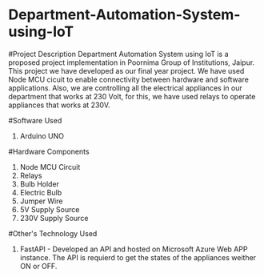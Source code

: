 # Department-Automation-System-using-IoT


#Project Description
Department Automation System using IoT is a proposed project implementation in Poornima Group of Institutions, Jaipur. This project we have developed as our final year project. We have used Node MCU cicuit to enable connectivity between hardware and software applications. Also, we are controlling all the electrical appliances in our department that works at 230 Volt, for this, we have used relays to operate appliances that works at 230V. 

#Software Used
1. Arduino UNO

#Hardware Components
1. Node MCU Circuit
2. Relays
3. Bulb Holder
4. Electric Bulb
5. Jumper Wire 
6. 5V Supply Source
7. 230V Supply Source

#Other's Technology Used
1. FastAPI - Developed an API and hosted on Microsoft Azure Web APP instance. The API is requierd to get the states of the appliances weither ON or OFF. 

